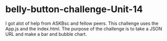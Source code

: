 # belly-button-challenge-Unit-14
I got alot of help from ASKBsc and fellow peers. This challenge uses the App.js and the index.html. The purpose of the challenge is to take a JSON URL and make a bar and bubble chart.
